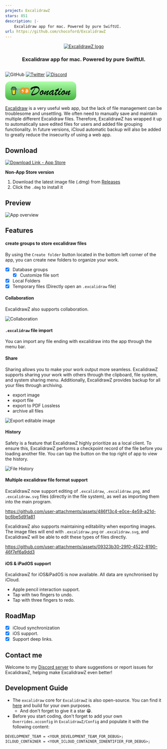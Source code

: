 ```yaml
---
project: ExcalidrawZ
stars: 851
description: |-
    Excalidraw app for mac. Powered by pure SwiftUI.
url: https://github.com/chocoford/ExcalidrawZ
---
```


<div align="center" style="display:flex;flex-direction:column;">
  <a href="https://excalidraw.com">
    <img src="./ExcalidrawZ/Assets.xcassets/AppIcon-macOS.imageset/ExcalidrawZ Icon 26-iOS-Default-83.5x83.5@3x.png?raw=true" alt="ExcalidrawZ logo" />
  </a>
  <h3>Excalidraw app for mac. Powered by pure SwiftUI.</h3>
</div>

![GitHub](https://img.shields.io/github/license/chocoford/ExcalidrawZ) [![Twitter](https://img.shields.io/twitter/url/https/twitter.com/cloudposse.svg?style=social&label=Follow%20%40Chocoford)](https://x.com/Chocoford_) [![Discord](https://img.shields.io/discord/944160092914319361)](https://discord.gg/aCv6w4HxDg)

<a href="https://www.chocoford.com/donation" target="_blank"><img src="https://github.com/chocoford/chocoford/blob/main/public/Donation%20Button.png?raw=true" alt="Donation to Chocoford" style="height: 60px !important;"></a>

[Excalidraw](https://github.com/excalidraw/excalidraw) is a very useful web app, but the lack of file management can be troublesome and unsettling. We often need to manually save and maintain multiple different Excalidraw files. Therefore, ExcalidrawZ has wrapped it up to automatically save edited files for users and added file grouping functionality. In future versions, iCloud automatic backup will also be added to greatly reduce the insecurity of using a web app.

## Download

[![Download Link - App Store](assets/README/Download_on_the_App_Store_Badge_US-UK.svg)](https://apps.apple.com/app/excalidrawz/id6636493997) 

**Non-App Store version**

1. Download the latest image file (.dmg) from [Releases](https://github.com/chocoford/ExcalidrawZ/releases)
2. Click the `.dmg` to install it

## Preview
![App overview](assets/README/ExcalidrawZ%20-%20Overview.png)

## Features

#### create groups to store excalidraw files

By using the `Create folder` button located in the bottom left corner of the app, you can create new folders to organize your work.

- [x] Database groups
  - [x] Customize file sort
- [x] Local Folders
- [x] Temporary files (Directly open an `.excalidraw` file)

#### Collaboration

ExcalidrawZ also supports collaboration.

![Collaboration](assets/README/ExcalidrawZ%20-%20Collaboration.gif)

#### `.excalidraw` file import

You can import any file ending with excalidraw into the app through the menu bar.

#### Share

Sharing allows you to make your work output more seamless. ExcalidrawZ supports sharing your work with others through the clipboard, file system, and system sharing menu. Additionally, ExcalidrawZ provides backup for all your files through archiving.

* export image
* export file
* export to PDF Lossless
* archive all files

![Export editable image](assets/README/Export%20editable%20image.gif)



#### History

Safety is a feature that ExcalidrawZ highly prioritize as a local client. To ensure this, ExcalidrawZ performs a checkpoint record of the file before you loading another file. You can tap the button on the top right of app to view the history. 

![File History](assets/README/File%20History.gif)


#### Multiple excalidraw file format support
ExcalidrawZ now support editing of `.excalidraw`, `.excalidraw.png`, and `.excalidraw.svg` files (directly in the file system), as well as importing them into the main program.

https://github.com/user-attachments/assets/486f13c4-e0ce-4e59-a21d-bc6be5d91a81

ExcalidrawZ also supports maintaining editability when exporting images. The image files will end with `.excalidraw.png` or `.excalidraw.svg`, and ExcalidrawZ will be able to edit these types of files directly.

https://github.com/user-attachments/assets/09323b30-29f0-4522-8190-46f7ef6a9dd3

#### iOS & iPadOS support

ExcalidrawZ for iOS&iPadOS is now available. All data are synchronised by iCloud.

- Apple pencil interaction support.
- Tap with two fingers to undo.
- Tap with three fingers to redo. 

## RoadMap

- [x] iCloud synchronization
- [x] iOS support.
- [x] Support deep links.

## Contact me

Welcome to my [Discord server](https://discord.gg/aCv6w4HxDg) to share suggestions or report issues for ExcalidrawZ, helping make ExcalidrawZ even better!

## Development Guide

* The `excalidraw` core for `ExcalidrawZ` is also open-source. You can find it [here](https://github.com/chocoford/excalidraw/tree/ExcalidrawZ-core) and build for your own purposes.
  * And don't forget to give it a star 😁.
* Before you start coding, don't forget to add your own `Overrides.xcconfig` in `ExcalidrawZ/Config` and populate it with the following content:

```xcconfig
DEVELOPMENT_TEAM = <YOUR_DEVELOPMENT_TEAM_FOR_DEBUG>;
ICLOUD_CONTAINER = <YOUR_ICLOUD_CONTAINER_IDNENTIFIER_FOR_DEBUG>;
```


